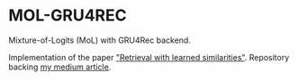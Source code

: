 # MOL-GRU4REC
Mixture-of-Logits (MoL) with GRU4Rec backend.

Implementation of the paper ["Retrieval with learned similarities"](https://arxiv.org/pdf/2407.15462).
Repository backing [my medium article](https://biarnes-adrien.medium.com/next-gen-retrieval-function-with-learned-similarities-theory-and-implementation-part-1-0a22198117c8).
